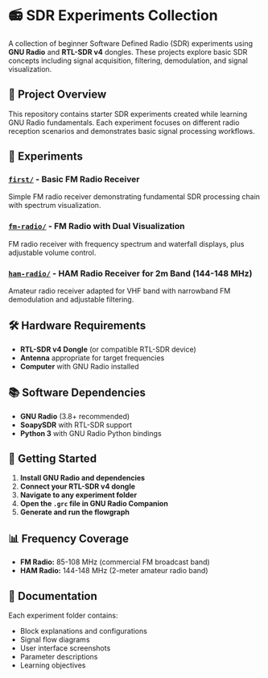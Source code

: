 # 📻 SDR Experiments Collection

A collection of beginner Software Defined Radio (SDR) experiments using **GNU Radio** and **RTL-SDR v4** dongles. These projects explore basic SDR concepts including signal acquisition, filtering, demodulation, and signal visualization.

## 🎯 Project Overview

This repository contains starter SDR experiments created while learning GNU Radio fundamentals. Each experiment focuses on different radio reception scenarios and demonstrates basic signal processing workflows.

## 🧪 Experiments

### [`first/`](first/README.md) - Basic FM Radio Receiver
Simple FM radio receiver demonstrating fundamental SDR processing chain with spectrum visualization.

### [`fm-radio/`](fm-radio/README.md) - FM Radio with Dual Visualization  
FM radio receiver with frequency spectrum and waterfall displays, plus adjustable volume control.

### [`ham-radio/`](ham-radio/README.md) - HAM Radio Receiver for 2m Band (144-148 MHz)
Amateur radio receiver adapted for VHF band with narrowband FM demodulation and adjustable filtering.

## 🛠️ Hardware Requirements

- **RTL-SDR v4 Dongle** (or compatible RTL-SDR device)
- **Antenna** appropriate for target frequencies
- **Computer** with GNU Radio installed

## 📚 Software Dependencies

- **GNU Radio** (3.8+ recommended)
- **SoapySDR** with RTL-SDR support
- **Python 3** with GNU Radio Python bindings

## 🚀 Getting Started

1. **Install GNU Radio and dependencies**
2. **Connect your RTL-SDR v4 dongle**
3. **Navigate to any experiment folder**
4. **Open the `.grc` file in GNU Radio Companion**
5. **Generate and run the flowgraph**

## 📊 Frequency Coverage

- **FM Radio:** 85-108 MHz (commercial FM broadcast band)
- **HAM Radio:** 144-148 MHz (2-meter amateur radio band)

## 📝 Documentation

Each experiment folder contains:
- Block explanations and configurations
- Signal flow diagrams
- User interface screenshots
- Parameter descriptions
- Learning objectives
